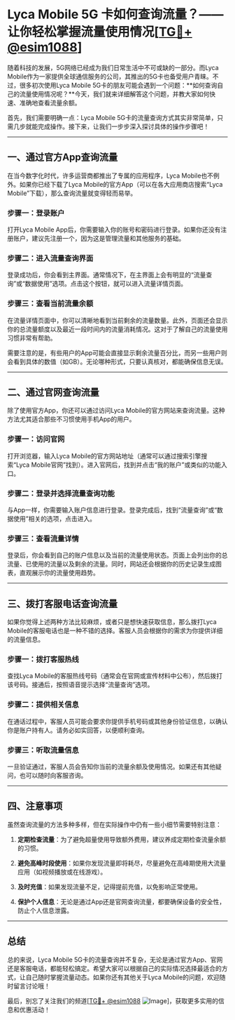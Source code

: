 # Lyca Mobile 5G 卡如何查询流量？——让你轻松掌握流量使用情况[[TG💪+ @esim1088](https://t.me/s/esim1088)]

随着科技的发展，5G网络已经成为我们日常生活中不可或缺的一部分。而Lyca Mobile作为一家提供全球通信服务的公司，其推出的5G卡也备受用户青睐。不过，很多初次使用Lyca Mobile 5G卡的朋友可能会遇到一个问题：**如何查询自己的流量使用情况呢？**今天，我们就来详细解答这个问题，并教大家如何快速、准确地查看流量余额。

首先，我们需要明确一点：Lyca Mobile 5G卡的流量查询方式其实非常简单，只需几步就能完成操作。接下来，让我们一步步深入探讨具体的操作步骤吧！

---

## 一、通过官方App查询流量

在当今数字化时代，许多运营商都推出了专属的应用程序，Lyca Mobile也不例外。如果你已经下载了Lyca Mobile的官方App（可以在各大应用商店搜索“Lyca Mobile”下载），那么查询流量就变得轻而易举。

### 步骤一：登录账户

打开Lyca Mobile App后，你需要输入你的账号和密码进行登录。如果你还没有注册账户，建议先注册一个，因为这是管理流量和其他服务的基础。

### 步骤二：进入流量查询界面

登录成功后，你会看到主界面。通常情况下，在主界面上会有明显的“流量查询”或“数据使用”选项。点击这个按钮，就可以进入流量详情页面。

### 步骤三：查看当前流量余额

在流量详情页面中，你可以清晰地看到当前剩余的流量数量。此外，页面还会显示你的总流量额度以及最近一段时间内的流量消耗情况。这对于了解自己的流量使用习惯非常有帮助。

需要注意的是，有些用户的App可能会直接显示剩余流量百分比，而另一些用户则会看到具体的数值（如GB）。无论哪种形式，只要认真核对，都能确保信息无误。

---

## 二、通过官网查询流量

除了使用官方App，你还可以通过访问Lyca Mobile的官方网站来查询流量。这种方法尤其适合那些不习惯使用手机App的用户。

### 步骤一：访问官网

打开浏览器，输入Lyca Mobile的官方网站地址（通常可以通过搜索引擎搜索“Lyca Mobile官网”找到）。进入官网后，找到并点击“我的账户”或类似的功能入口。

### 步骤二：登录并选择流量查询功能

与App一样，你需要输入账户信息进行登录。登录完成后，找到“流量查询”或“数据使用”相关的选项，点击进入。

### 步骤三：查看流量详情

登录后，你会看到自己的账户信息以及当前的流量使用状态。页面上会列出你的总流量、已使用的流量以及剩余的流量。同时，网站还会根据你的历史记录生成图表，直观展示你的流量使用趋势。

---

## 三、拨打客服电话查询流量

如果你觉得上述两种方法比较麻烦，或者只是想快速获取信息，那么拨打Lyca Mobile的客服电话也是一种不错的选择。客服人员会根据你的需求为你提供详细的流量信息。

### 步骤一：拨打客服热线

查找Lyca Mobile的客服热线号码（通常会在官网或宣传材料中公布），然后拨打该号码。接通后，按照语音提示选择“流量查询”选项。

### 步骤二：提供相关信息

在通话过程中，客服人员可能会要求你提供手机号码或其他身份验证信息，以确认你是账户持有人。请务必如实回答，以便顺利查询。

### 步骤三：听取流量信息

一旦验证通过，客服人员会告知你当前的流量余额及使用情况。如果还有其他疑问，也可以随时向客服咨询。

---

## 四、注意事项

虽然查询流量的方法多种多样，但在实际操作中仍有一些小细节需要特别注意：

1. **定期检查流量**：为了避免超量使用导致额外费用，建议养成定期检查流量余额的习惯。
   
2. **避免高峰时段使用**：如果你发现流量即将耗尽，尽量避免在高峰期使用大流量应用（如视频播放或在线游戏）。

3. **及时充值**：如果发现流量不足，记得提前充值，以免影响正常使用。

4. **保护个人信息**：无论是通过App还是官网查询流量，都要确保设备的安全性，防止个人信息泄露。

---

## 总结

总的来说，Lyca Mobile 5G卡的流量查询并不复杂，无论是通过官方App、官网还是客服电话，都能轻松搞定。希望大家可以根据自己的实际情况选择最适合的方式，让自己随时掌握流量动态。如果你还有其他关于Lyca Mobile的问题，欢迎随时留言讨论哦！

最后，别忘了关注我们的频道[[TG💪+ @esim1088](https://t.me/s/esim1088) ![Image](https://i.postimg.cc/4NQfJmqS/Snipaste-2025-05-13-00-14-12.png)]，获取更多实用的信息和优惠活动！